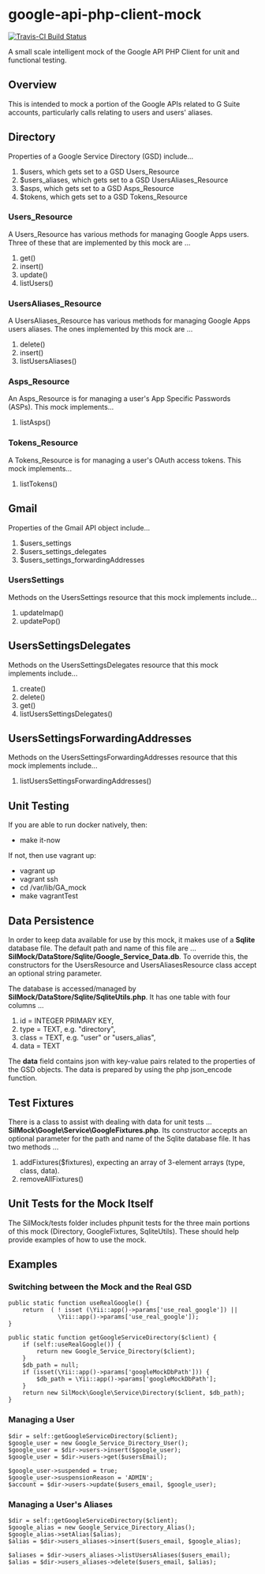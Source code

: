 google-api-php-client-mock
==========================
[![Travis-CI Build Status](https://api.travis-ci.org/silinternational/google-api-php-client-mock.png?branch=master)](https://travis-ci.org/silinternational/google-api-php-client-mock)

A small scale intelligent mock of the Google API PHP Client for unit and
functional testing.

Overview
--------
This is intended to mock a portion of the Google APIs related to G Suite
accounts, particularly calls relating to users and users' aliases.

## Directory
Properties of a Google Service Directory (GSD) include...

1. $users, which gets set to a GSD Users_Resource
2. $users_aliases, which gets set to a GSD UsersAliases_Resource
3. $asps, which gets set to a GSD Asps_Resource
4. $tokens, which gets set to a GSD Tokens_Resource

### Users_Resource
A Users_Resource has various methods for managing Google Apps users.  Three of these
that are implemented by this mock are ...

1. get()
2. insert()
3. update()
4. listUsers()

### UsersAliases_Resource
A UsersAliases_Resource has various methods for managing Google Apps users aliases.
The ones implemented by this mock are ...

1. delete()
2. insert()
3. listUsersAliases()

### Asps_Resource
An Asps_Resource is for managing a user's App Specific Passwords (ASPs). This
mock implements...

1. listAsps()

### Tokens_Resource
A Tokens_Resource is for managing a user's OAuth access tokens. This mock
implements...

1. listTokens()

## Gmail
Properties of the Gmail API object include...

1. $users_settings
2. $users_settings_delegates
3. $users_settings_forwardingAddresses

### UsersSettings
Methods on the UsersSettings resource that this mock implements include...

1. updateImap()
2. updatePop()

## UsersSettingsDelegates
Methods on the UsersSettingsDelegates resource that this mock implements
include...

1. create()
2. delete()
3. get()
4. listUsersSettingsDelegates()

## UsersSettingsForwardingAddresses
Methods on the UsersSettingsForwardingAddresses resource that this mock
implements include...

1. listUsersSettingsForwardingAddresses()

Unit Testing
------------
If you are able to run docker natively, then:
 - make it-now

If not, then use vagrant up:
 - vagrant up
 - vagrant ssh
 - cd /var/lib/GA_mock
 - make vagrantTest

Data Persistence
----------------
In order to keep data available for use by this mock, it makes use of a **Sqlite**
database file. The default path and name of this file are ...
**SilMock/DataStore/Sqlite/Google_Service_Data.db**.  To override this,
the constructors for the UsersResource and UsersAliasesResource class accept
an optional string parameter.

The database is accessed/managed by **SilMock/DataStore/Sqlite/SqliteUtils.php**.
It has one table with four columns ...

1. id  = INTEGER PRIMARY KEY,
2. type = TEXT,  e.g. "directory",
3. class = TEXT, e.g. "user" or "users_alias",
4. data = TEXT

The **data** field contains json with key-value pairs related to the properties
of the GSD objects.  The data is prepared by using the php json_encode function.

Test Fixtures
-------------
There is a class to assist with dealing with data for unit tests ...
**SilMock\Google\Service\GoogleFixtures.php**.  Its constructor accepts an
optional parameter for the path and name of the Sqlite database file.  It has
two methods ...

1. addFixtures($fixtures), expecting an array of 3-element arrays (type, class, data).
2. removeAllFixtures()

Unit Tests for the Mock Itself
------------------------------
The SilMock/tests folder includes phpunit tests for the three main portions
of this mock (Directory, GoogleFixtures, SqliteUtils).  These should help
provide examples of how to use the mock.

Examples
--------

### Switching between the Mock and the Real GSD
    public static function useRealGoogle() {
        return  ( ! isset (\Yii::app()->params['use_real_google']) ||
                  \Yii::app()->params['use_real_google']);
    }

    public static function getGoogleServiceDirectory($client) {
        if (self::useRealGoogle()) {
            return new Google_Service_Directory($client);
        }
        $db_path = null;
        if (isset(\Yii::app()->params['googleMockDbPath'])) {
            $db_path = \Yii::app()->params['googleMockDbPath'];
        }
        return new SilMock\Google\Service\Directory($client, $db_path);
    }

### Managing a User
    $dir = self::getGoogleServiceDirectory($client);
    $google_user = new Google_Service_Directory_User();
    $google_user = $dir->users->insert($google_user);
    $google_user = $dir->users->get($usersEmail);

    $google_user->suspended = true;
    $google_user->suspensionReason = 'ADMIN';
    $account = $dir->users->update($users_email, $google_user);

### Managing a User's Aliases
    $dir = self::getGoogleServiceDirectory($client);
    $google_alias = new Google_Service_Directory_Alias();
    $google_alias->setAlias($alias);
    $alias = $dir->users_aliases->insert($users_email, $google_alias);

    $aliases = $dir->users_aliases->listUsersAliases($users_email);
    $alias = $dir->users_aliases->delete($users_email, $alias);
